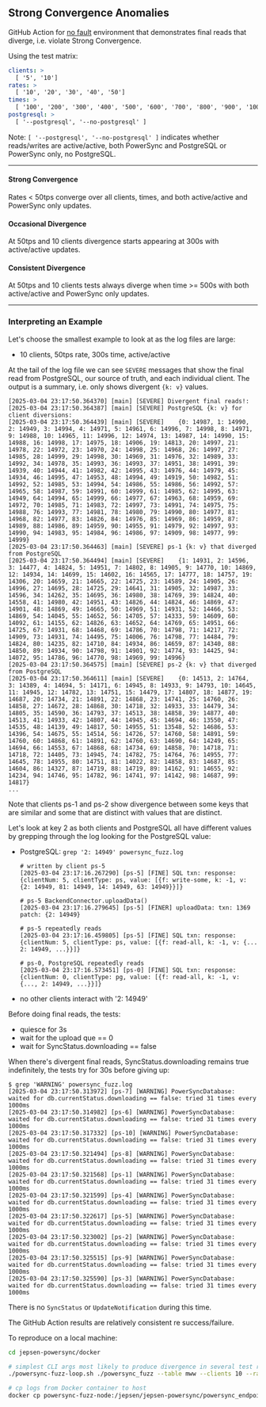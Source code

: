 ## Strong Convergence Anomalies

GitHub Action for [no fault](https://github.com/nurturenature/jepsen-powersync/actions/workflows/fuzz-no-fault.yml) environment that demonstrates final reads that diverge, i.e. violate Strong Convergence.

Using the test matrix:
```yml
clients: >
  [ '5', '10']
rates: >
  [ '10', '20', '30', '40', '50']
times: >
  [ '100', '200', '300', '400', '500', '600', '700', '800', '900', '1000', '1100', '1200' ]
postgresql: >
  [ '--postgresql', '--no-postgresql' ]
```

Note: `[ '--postgresql', '--no-postgresql' ]` indicates whether reads/writes are active/active, both PowerSync and PostgreSQL or PowerSync only, no PostgreSQL.

----

#### Strong Convergence

Rates < 50tps converge over all clients, times, and both active/active and PowerSync only updates.

#### Occasional Divergence

At 50tps and 10 clients divergence starts appearing at 300s with active/active updates.

#### Consistent Divergence

At 50tps and 10 clients tests always diverge when time >= 500s with both active/active and PowerSync only updates.

----

### Interpreting an Example

Let's choose the smallest example to look at as the log files are large:
- 10 clients, 50tps rate, 300s time, active/active 

At the tail of the log file we can see `SEVERE` messages that show the final read from PostgreSQL, our source of truth, and each individual client. The output is a summary, i.e. only shows divergent `{k: v}` values.

```log
[2025-03-04 23:17:50.364370] [main] [SEVERE] Divergent final reads!:
[2025-03-04 23:17:50.364387] [main] [SEVERE] PostgreSQL {k: v} for client diversions:
[2025-03-04 23:17:50.364439] [main] [SEVERE] 	{0: 14987, 1: 14990, 2: 14949, 3: 14994, 4: 14971, 5: 14961, 6: 14996, 7: 14998, 8: 14971, 9: 14988, 10: 14965, 11: 14996, 12: 14974, 13: 14987, 14: 14990, 15: 14988, 16: 14998, 17: 14975, 18: 14906, 19: 14813, 20: 14997, 21: 14978, 22: 14972, 23: 14970, 24: 14998, 25: 14968, 26: 14997, 27: 14985, 28: 14999, 29: 14998, 30: 14969, 31: 14976, 32: 14989, 33: 14992, 34: 14978, 35: 14993, 36: 14993, 37: 14951, 38: 14991, 39: 14939, 40: 14944, 41: 14982, 42: 14995, 43: 14976, 44: 14979, 45: 14934, 46: 14995, 47: 14953, 48: 14994, 49: 14919, 50: 14982, 51: 14992, 52: 14985, 53: 14994, 54: 14986, 55: 14986, 56: 14992, 57: 14965, 58: 14987, 59: 14991, 60: 14999, 61: 14985, 62: 14995, 63: 14949, 64: 14994, 65: 14999, 66: 14977, 67: 14963, 68: 14959, 69: 14972, 70: 14985, 71: 14983, 72: 14997, 73: 14991, 74: 14975, 75: 14988, 76: 14993, 77: 14981, 78: 14980, 79: 14990, 80: 14977, 81: 14968, 82: 14977, 83: 14826, 84: 14976, 85: 14969, 86: 14959, 87: 14989, 88: 14986, 89: 14959, 90: 14955, 91: 14979, 92: 14997, 93: 14990, 94: 14983, 95: 14984, 96: 14986, 97: 14909, 98: 14977, 99: 14999}
[2025-03-04 23:17:50.364463] [main] [SEVERE] ps-1 {k: v} that diverged from PostgreSQL
[2025-03-04 23:17:50.364494] [main] [SEVERE] 	{1: 14931, 2: 14596, 3: 14477, 4: 14824, 5: 14951, 7: 14802, 8: 14905, 9: 14770, 10: 14869, 12: 14934, 14: 14699, 15: 14602, 16: 14565, 17: 14777, 18: 14757, 19: 14306, 20: 14659, 21: 14665, 22: 14725, 23: 14589, 24: 14905, 26: 14996, 27: 14695, 28: 14725, 29: 14641, 31: 14905, 32: 14987, 33: 14596, 34: 14262, 35: 14695, 36: 14980, 38: 14769, 39: 14824, 40: 14558, 41: 14980, 42: 14951, 43: 14826, 44: 14824, 46: 14869, 47: 14901, 48: 14869, 49: 14665, 50: 14969, 51: 14931, 52: 14466, 53: 14869, 54: 14045, 55: 14652, 56: 14705, 57: 14333, 59: 14609, 60: 14092, 61: 14155, 62: 14826, 63: 14652, 64: 14769, 65: 14951, 66: 14725, 67: 14931, 68: 14468, 69: 14786, 70: 14798, 71: 14217, 72: 14909, 73: 14931, 74: 14495, 75: 14006, 76: 14798, 77: 14484, 79: 14824, 80: 14235, 82: 14710, 84: 14934, 86: 14659, 87: 14340, 88: 14850, 89: 14934, 90: 14798, 91: 14901, 92: 14774, 93: 14425, 94: 14072, 95: 14786, 96: 14770, 98: 14969, 99: 14996}
[2025-03-04 23:17:50.364575] [main] [SEVERE] ps-2 {k: v} that diverged from PostgreSQL
[2025-03-04 23:17:50.364611] [main] [SEVERE] 	{0: 14513, 2: 14764, 3: 14389, 4: 14694, 5: 14171, 6: 14945, 8: 14933, 9: 14793, 10: 14645, 11: 14945, 12: 14782, 13: 14751, 15: 14479, 17: 14807, 18: 14877, 19: 14687, 20: 14734, 21: 14891, 22: 14868, 23: 14741, 25: 14760, 26: 14858, 27: 14672, 28: 14868, 30: 14718, 32: 14933, 33: 14479, 34: 14805, 35: 14590, 36: 14793, 37: 14513, 38: 14858, 39: 14877, 40: 14513, 41: 14933, 42: 14807, 44: 14945, 45: 14694, 46: 13550, 47: 14535, 48: 14139, 49: 14817, 50: 14955, 51: 13548, 52: 14686, 53: 14396, 54: 14675, 55: 14514, 56: 14726, 57: 14760, 58: 14891, 59: 14760, 60: 14868, 61: 14891, 62: 14760, 63: 14690, 64: 14249, 65: 14694, 66: 14553, 67: 14868, 68: 14734, 69: 14858, 70: 14718, 71: 14718, 72: 14405, 73: 14945, 74: 14782, 75: 14764, 76: 14955, 77: 14645, 78: 14955, 80: 14751, 81: 14022, 82: 14858, 83: 14687, 85: 14604, 86: 14327, 87: 14719, 88: 14719, 89: 14162, 91: 14655, 92: 14234, 94: 14746, 95: 14782, 96: 14741, 97: 14142, 98: 14687, 99: 14817}
...
```

Note that clients ps-1 and ps-2 show divergence between some keys that are similar and some that are distinct with values that are distinct.

Let's look at key 2 as both clients and PostgreSQL all have different values by grepping through the log looking for the PostgreSQL value:
- PostgreSQL: `grep '2: 14949' powersync_fuzz.log`
  ```log
  # written by client ps-5
  [2025-03-04 23:17:16.267290] [ps-5] [FINE] SQL txn: response: {clientNum: 5, clientType: ps, value: [{f: write-some, k: -1, v: {2: 14949, 81: 14949, 14: 14949, 63: 14949}}]}
  
  # ps-5 BackendConnector.uploadData()
  [2025-03-04 23:17:16.279645] [ps-5] [FINER] uploadData: txn: 1369 patch: {2: 14949}
  
  # ps-5 repeatedly reads
  [2025-03-04 23:17:16.459805] [ps-5] [FINE] SQL txn: response: {clientNum: 5, clientType: ps, value: [{f: read-all, k: -1, v: {... 2: 14949, ...}}]}
  
  # ps-0, PostgreSQL repeatedly reads
  [2025-03-04 23:17:16.573451] [ps-0] [FINE] SQL txn: response: {clientNum: 0, clientType: pg, value: [{f: read-all, k: -1, v: {..., 2: 14949, ...}}]}
  ```
- no other clients interact with '2: 14949'

Before doing final reads, the tests:
- quiesce for 3s
- wait for the upload que == 0
- wait for SyncStatus.downloading == false

When there's divergent final reads, SyncStatus.downloading remains true indefinitely, the tests try for 30s before giving up:
```log
$ grep 'WARNING' powersync_fuzz.log
[2025-03-04 23:17:50.313972] [ps-7] [WARNING] PowerSyncDatabase: waited for db.currentStatus.downloading == false: tried 31 times every 1000ms
[2025-03-04 23:17:50.314982] [ps-6] [WARNING] PowerSyncDatabase: waited for db.currentStatus.downloading == false: tried 31 times every 1000ms
[2025-03-04 23:17:50.317332] [ps-10] [WARNING] PowerSyncDatabase: waited for db.currentStatus.downloading == false: tried 31 times every 1000ms
[2025-03-04 23:17:50.321494] [ps-8] [WARNING] PowerSyncDatabase: waited for db.currentStatus.downloading == false: tried 31 times every 1000ms
[2025-03-04 23:17:50.321568] [ps-1] [WARNING] PowerSyncDatabase: waited for db.currentStatus.downloading == false: tried 31 times every 1000ms
[2025-03-04 23:17:50.321599] [ps-4] [WARNING] PowerSyncDatabase: waited for db.currentStatus.downloading == false: tried 31 times every 1000ms
[2025-03-04 23:17:50.322617] [ps-5] [WARNING] PowerSyncDatabase: waited for db.currentStatus.downloading == false: tried 31 times every 1000ms
[2025-03-04 23:17:50.323002] [ps-2] [WARNING] PowerSyncDatabase: waited for db.currentStatus.downloading == false: tried 31 times every 1000ms
[2025-03-04 23:17:50.325515] [ps-9] [WARNING] PowerSyncDatabase: waited for db.currentStatus.downloading == false: tried 31 times every 1000ms
[2025-03-04 23:17:50.325590] [ps-3] [WARNING] PowerSyncDatabase: waited for db.currentStatus.downloading == false: tried 31 times every 1000ms
```

There is no `SyncStatus` or `UpdateNotification` during this time.

The GitHub Action results are relatively consistent re success/failure.

To reproduce on a local machine:
```bash
cd jepsen-powersync/docker

# simplest CLI args most likely to produce divergence in several test runs
./powersync-fuzz-loop.sh ./powersync_fuzz --table mww --clients 10 --rate 50 --time 300 --postgresql

# cp logs from Docker container to host
docker cp powersync-fuzz-node:/jepsen/jepsen-powersync/powersync_endpoint/powersync_fuzz.log .
```

